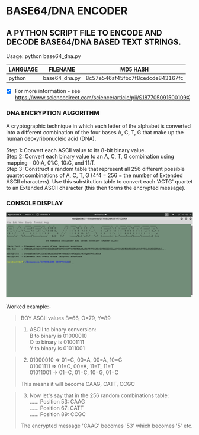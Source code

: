 # BASE64/DNA ENCODER
## A PYTHON SCRIPT FILE TO ENCODE AND DECODE BASE64/DNA BASED TEXT STRINGS.

Usage: python base64_dna.py

| LANGUAGE | FILENAME      | MD5 HASH                         |
|------    |------         | -------                          |
| python   | base64_dna.py | 8c57e546af45fbc7f8cedcde843167fc |

- [x] For more information - see https://www.sciencedirect.com/science/article/pii/S187705091500109X

### DNA ENCRYPTION ALGORITHM
A cryptographic technique in which each letter of the alphabet is converted into a different combination of the four bases A, C, T, G that make up the human deoxyribonucleic acid (DNA).

Step 1: Convert each ASCII value to its 8-bit binary value.</br>
Step 2: Convert each binary value to an A, C, T, G combination using mapping - 00:A, 01:C, 10:G, and 11:T.</br>
Step 3: Construct a random table that represent all 256 different possible quartet combinations of A, C, T, G (4^4 = 256 = the number of Extended ASCII characters). Use this substitution table to convert each 'ACTG' quartet to an Extended ASCII character (this then forms the encrypted message).

### CONSOLE DISPLAY
![Screenshot](picture1.png)

Worked example:-

> BOY ASCII values B=66, O=79, Y=89

>1. ASCII to binary conversion:</br>
>                  B to binary is 01000010</br>
>                  O to binary is 01001111</br>
>                  Y to binary is 01011001</br>
                  
>2. 01000010 => 01=C, 00=A, 00=A, 10=G</br>
>   01001111 => 01=C, 00=A, 11=T, 11=T</br>
>   01011001 => 01=C, 01=C, 10=G, 01=C</br> 
>
>   This means it will become CAAG, CATT, CCGC
   
>3. Now let's say that in the 256 random combinations table:</br>
>   ......
>   Position 53: CAAG</br>
>   ......
>   Position 67: CATT</br>
>   ......
>   Position 89: CCGC</br>
>   
>   The encrypted message 'CAAG' becomes '53' which becomes '5' etc.
